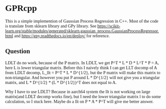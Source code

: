 <style>
body {
    font-family: CodeNewRoman Nerd Font; /*Sorry for this, but I really like this font.*/
}
</style>

# GPRcpp
This is a simple implemention of Gaussian Process Regression in C++. Most of the code is translate from sklearn library and GPy library.
See https://scikit-learn.org/stable/modules/generated/sklearn.gaussian_process.GaussianProcessRegressor.html and https://gpy.readthedocs.io/en/deploy/ for reference.

## Question
LDLT do no work, because of the P matrix. In LDLT, we get P^T * L * D * L^T * P = A, here L is lower triangular matrix.
Before this I naively think I can get LLT docomp of A from LDLT decomp, L_llt = P^T * L * D^{1/2}, but the P matrix will make this
matrix to non-triangular. And however you put P around L * D^{1/2} will not give you a triangular matrix, and L * D^{1/2} * (L * D^{1/2})^T 
does not equal to A.

Why I have to use LDLT? Because in aarch64 system the llt is not working on large matrix(and LDLT decomp works fine), but I need the lower triangular matrix l to do some calculation, so I stuck here. Maybe do a llt on P * A * P^T will give me better answer.